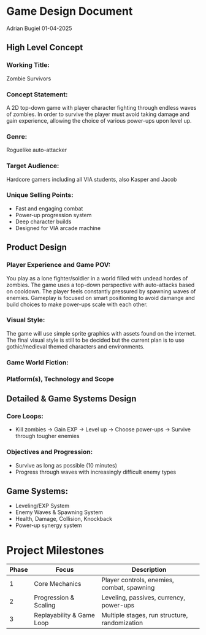 # Game Design Document

Adrian Bugiel
01-04-2025

## High Level Concept

### Working Title:

Zombie Survivors

### Concept Statement:

A 2D top-down game with player character fighting through endless waves of zombies. In order to survive the player must avoid taking damage and gain experience, allowing the choice of various power-ups upon level up.

### Genre:

Roguelike auto-attacker

### Target Audience:

Hardcore gamers including all VIA students, also Kasper and Jacob

### Unique Selling Points:

* Fast and engaging combat
* Power-up progression system
* Deep character builds
* Designed for VIA arcade machine

## Product Design

### Player Experience and Game POV:

You play as a lone fighter/soldier in a world filled with undead hordes of zombies. The game uses a top-down perspective with auto-attacks based on cooldown. The player feels constantly pressured by spawning waves of enemies. Gameplay is focused on smart positioning to avoid damange and build choices to make power-ups scale with each other.

### Visual Style:

The game will use simple sprite graphics with assets found on the internet. The final visual style is still to be decided but the current plan is to use gothic/medieval themed characters and environments.

### Game World Fiction:

### Platform(s), Technology and Scope

## Detailed & Game Systems Design

### Core Loops:

* Kill zombies -> Gain EXP -> Level up -> Choose power-ups -> Survive through tougher enemies

### Objectives and Progression:

* Survive as long as possible (10 minutes)
* Progress through waves with increasingly difficult enemy types

## Game Systems: 

* Leveling/EXP System
* Enemy Waves & Spawning System
* Health, Damage, Collision, Knockback
* Power-up synergy system

# Project Milestones

| Phase | Focus | Description |
|----------|----------|----------|
| 1 | Core Mechanics  | Player controls, enemies, combat, spawning  |
| 2  | Progression & Scaling  | Leveling, passives, currency, power-ups  |
| 3  | 	Replayability & Game Loop  | Multiple stages, run structure, randomization  |
